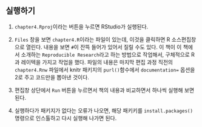 ## 실행하기

1. `chapter4.Rproj`이라는 버튼을 누르면 RStudio가 실행된다.

2. `Files` 창을 보면 `chapter4.R`이라는 파일이 있는데, 이것을 클릭하면 R 소스편집창으로 열린다. 내용을 보면 `#`이 잔뜩 들어가 있어서 질릴 수도 있다. 이 책이 이 책에서 소개하는 `Reproducible Research`라고 하는 방법으로 작업해서, 구체적으로 R과 레이텍을 가지고 작업을 했다. 파일의 내용은 마지막 편집 과정 직전의 `chapter4.Rnw` 파일에서 knitr 패키지의 `purl()`함수에서 `documentation=` 옵션을 2로 주고 코드만을 뽑아낸 것이다.

3. 편집창 상단에서 `Run` 버튼을 누르면서 책의 내용과 비교하면서 하나씩 실행해 보면 된다. 

4. 실행하다가 패키지가 없다는 오류가 나오면, 해당 패키키를 `install.packages()` 명령으로 인스톨하고 다시 실행해 나가면 된다. 